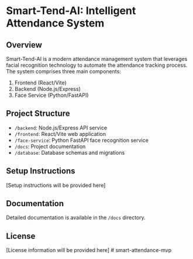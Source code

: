 # Smart-Tend-AI: Intelligent Attendance System

## Overview
Smart-Tend-AI is a modern attendance management system that leverages facial recognition technology to automate the attendance tracking process. The system comprises three main components:

1. Frontend (React/Vite)
2. Backend (Node.js/Express)
3. Face Service (Python/FastAPI)

## Project Structure
- `/backend`: Node.js/Express API service
- `/frontend`: React/Vite web application
- `/face-service`: Python FastAPI face recognition service
- `/docs`: Project documentation
- `/database`: Database schemas and migrations

## Setup Instructions
[Setup instructions will be provided here]

## Documentation
Detailed documentation is available in the `/docs` directory.

## License
[License information will be provided here]
#   s m a r t - a t t e n d a n c e - m v p 
 
 
